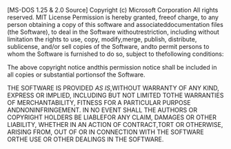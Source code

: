 [MS-DOS 1.25 & 2.0 Source]
Copyright (c) Microsoft Corporation
All rights reserved. 
MIT License
Permission is hereby granted, freeof charge, to any person obtaining a copy of this software and associateddocumentation files (the Software), to deal in the Software withoutrestriction, including without limitation the rights to use, copy, modify,merge, publish, distribute, sublicense, and/or sell copies of the Software, andto permit persons to whom the Software is furnished to do so, subject to thefollowing conditions:
 
The above copyright notice andthis permission notice shall be included in all copies or substantial portionsof the Software.
 
THE SOFTWARE IS PROVIDED *AS IS*,WITHOUT WARRANTY OF ANY KIND, EXPRESS OR IMPLIED, INCLUDING BUT NOT LIMITED TOTHE WARRANTIES OF MERCHANTABILITY, FITNESS FOR A PARTICULAR PURPOSE ANDNONINFRINGEMENT. IN NO EVENT SHALL THE AUTHORS OR COPYRIGHT HOLDERS BE LIABLEFOR ANY CLAIM, DAMAGES OR OTHER LIABILITY, WHETHER IN AN ACTION OF CONTRACT,TORT OR OTHERWISE, ARISING FROM, OUT OF OR IN CONNECTION WITH THE SOFTWARE ORTHE USE OR OTHER DEALINGS IN THE SOFTWARE.
